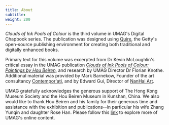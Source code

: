 ```yaml
---
title: About
subtitle:
weight: 200
---
```


*Clouds of Ink Pools of Colour* is the third volume in UMAG's Digital Chapbook series. The publication was designed using [Quire](https://gettypubs.github.io/quire/), the Getty's open-source publishing environment for creating both traditional and digitally enhanced books.

Primary text for this volume was excerpted from Dr Kevin McLoughlin's critical essay in the UMAG publication [*Clouds of Ink Pools of Colour: Paintings by Hou Beiren*](https://hkupress.hku.hk/pro/1820.php), and research by UMAG Director Dr Florian Knothe. Additional material was provided by Mark Barnekow, Founder of the art consultancy [Contempor'ati](http://www.contemporati.com/), and by Edward Gui, Director of [NanHai Art](www.nanhaiart.com).

UMAG gratefully acknowledges the generous support of The Hong Kong Museum Society and the Hou Beiren Museum in Kunshan, China. We also would like to thank Hou Beiren and his family for their generous time and assistance with the exhibition and publications--in particular his wife Zhang Yunqin and daughter Rose Han. Please follow this [link](https://www.umag.hku.hk/en/) to explore more of UMAG's online content.
